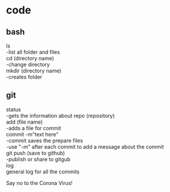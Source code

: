 # code
## bash
ls<br>
-list all folder and files<br>
cd (directory name)<br>
-change directory<br>
mkdir (directory name)<br>
-creates folder<br>

## git
status<br>
-gets the information about repo (repository)<br>
add (file name)<br>
-adds a file for commit<br>
commit -m"text here"<br>
-commit saves the prepare files<br>
-use "-m" after each commit to add a message about the commit<br>
git push (save to github)<br>
-publish or share to gitgub<br>
log<br>
general log for all the commits

Say no to the Corona Virus!